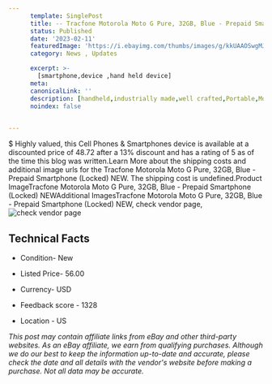 ```yaml
---
      template: SinglePost
      title: -- Tracfone Motorola Moto G Pure, 32GB, Blue - Prepaid Smartphone (Locked) NEW
      status: Published
      date: '2023-02-11'
      featuredImage: 'https://i.ebayimg.com/thumbs/images/g/kkUAAOSwgMJihDOj/s-l225.jpg'
      category: News , Updates

      excerpt: >-
        [smartphone,device ,hand held device]
      meta:
      canonicalLink: ''
      description: [handheld,industrially made,well crafted,Portable,Mobile,Compact,Convenient,Lightweight,Maneuverable,Man-portable,Miniature,Carriable,Hand-held,Light,Holdable,Transportable,Mobile device,Pocket-sized,On-the-go,Wireless,Cordless,Compact size,Convenient size, smartphone,device ,hand held device]
      noindex: false

        
---
```

$
    Highly valued, this Cell Phones & Smartphones device is available at a discounted price of 48.72 after a 13% discount and has a rating of 5 as of the time this blog was written.Learn More about the shipping costs and additional image urls for the Tracfone Motorola Moto G Pure, 32GB, Blue - Prepaid Smartphone (Locked) NEW. The shipping cost is undefined.Product ImageTracfone Motorola Moto G Pure, 32GB, Blue - Prepaid Smartphone (Locked) NEWAdditional ImagesTracfone Motorola Moto G Pure, 32GB, Blue - Prepaid Smartphone (Locked) NEW, check vendor page, ![check vendor page](https://origin-galleryplus.ebayimg.com/ws/web/154998845286_2_0_1/225x225.jpg,https://origin-galleryplus.ebayimg.com/ws/web/154998845286_3_0_1/225x225.jpg,https://origin-galleryplus.ebayimg.com/ws/web/154998845286_4_0_1/225x225.jpg,https://origin-galleryplus.ebayimg.com/ws/web/154998845286_5_0_1/225x225.jpg,https://origin-galleryplus.ebayimg.com/ws/web/154998845286_6_0_1/225x225.jpg,https://origin-galleryplus.ebayimg.com/ws/web/154998845286_7_0_1/225x225.jpg,https://origin-galleryplus.ebayimg.com/ws/web/154998845286_8_0_1/225x225.jpg)
    
    

 ## Technical Facts 



     
      

 - Condition- New 


      

 - Listed Price- 56.00 


      

 - Currency- USD 


      

 - Feedback score - 1328 


      

 - Location - US 


      
      

 *_This post may contain affiliate links from eBay and other third-party websites. As an eBay affiliate, we earn from qualifying purchases. Although we do our best to keep the information up-to-date and accurate, please check the date and all details with the vendor's website before making a purchase. Not all data may be accurate._*



    
    
    
    
    
